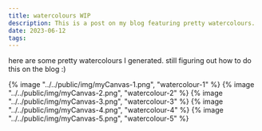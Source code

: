 ```yaml
---
title: watercolours WIP
description: This is a post on my blog featuring pretty watercolours.
date: 2023-06-12
tags:
---
```


here are some pretty watercolours I generated. still figuring out how to do this on the blog :)

{% image "../../public/img/myCanvas-1.png", "watercolour-1" %}
{% image "../../public/img/myCanvas-2.png", "watercolour-2" %}
{% image "../../public/img/myCanvas-3.png", "watercolour-3" %}
{% image "../../public/img/myCanvas-4.png", "watercolour-4" %}
{% image "../../public/img/myCanvas-5.png", "watercolour-5" %}

